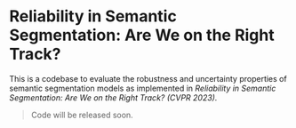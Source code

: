 # Reliability in Semantic Segmentation: Are We on the Right Track?

This is a codebase to evaluate the robustness and uncertainty properties of semantic segmentation models as implemented in *Reliability in Semantic Segmentation: Are We on the Right Track? (CVPR 2023).*

> Code will be released soon.
